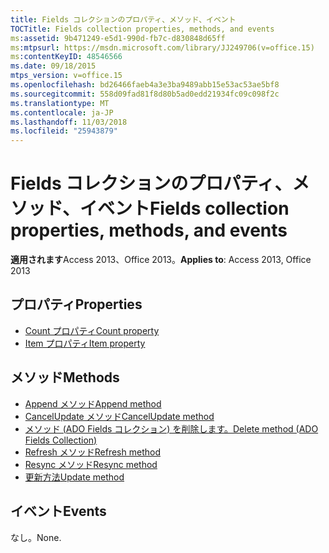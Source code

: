 ```yaml
---
title: Fields コレクションのプロパティ、メソッド、イベント
TOCTitle: Fields collection properties, methods, and events
ms:assetid: 9b471249-e5d1-990d-fb7c-d830848d65ff
ms:mtpsurl: https://msdn.microsoft.com/library/JJ249706(v=office.15)
ms:contentKeyID: 48546566
ms.date: 09/18/2015
mtps_version: v=office.15
ms.openlocfilehash: bd26466faeb4a3e3ba9489abb15e53ac53ae5bf8
ms.sourcegitcommit: 558d09fad81f8d80b5ad0edd21934fc09c098f2c
ms.translationtype: MT
ms.contentlocale: ja-JP
ms.lasthandoff: 11/03/2018
ms.locfileid: "25943879"
---
```

# <a name="fields-collection-properties-methods-and-events"></a><span data-ttu-id="4f1ee-102">Fields コレクションのプロパティ、メソッド、イベント</span><span class="sxs-lookup"><span data-stu-id="4f1ee-102">Fields collection properties, methods, and events</span></span>

<span data-ttu-id="4f1ee-103">**適用されます**Access 2013、Office 2013。</span><span class="sxs-lookup"><span data-stu-id="4f1ee-103">**Applies to**: Access 2013, Office 2013</span></span>

## <a name="properties"></a><span data-ttu-id="4f1ee-104">プロパティ</span><span class="sxs-lookup"><span data-stu-id="4f1ee-104">Properties</span></span>

- [<span data-ttu-id="4f1ee-105">Count プロパティ</span><span class="sxs-lookup"><span data-stu-id="4f1ee-105">Count property</span></span>](count-property-ado.md)
- [<span data-ttu-id="4f1ee-106">Item プロパティ</span><span class="sxs-lookup"><span data-stu-id="4f1ee-106">Item property</span></span>](item-property-ado.md)

## <a name="methods"></a><span data-ttu-id="4f1ee-107">メソッド</span><span class="sxs-lookup"><span data-stu-id="4f1ee-107">Methods</span></span>

- [<span data-ttu-id="4f1ee-108">Append メソッド</span><span class="sxs-lookup"><span data-stu-id="4f1ee-108">Append method</span></span>](append-method-ado.md)
- [<span data-ttu-id="4f1ee-109">CancelUpdate メソッド</span><span class="sxs-lookup"><span data-stu-id="4f1ee-109">CancelUpdate method</span></span>](cancelupdate-method-ado.md)
- [<span data-ttu-id="4f1ee-110">メソッド (ADO Fields コレクション) を削除します。</span><span class="sxs-lookup"><span data-stu-id="4f1ee-110">Delete method (ADO Fields Collection)</span></span>](delete-method-ado-fields-collection.md)
- [<span data-ttu-id="4f1ee-111">Refresh メソッド</span><span class="sxs-lookup"><span data-stu-id="4f1ee-111">Refresh method</span></span>](refresh-method-ado.md)
- [<span data-ttu-id="4f1ee-112">Resync メソッド</span><span class="sxs-lookup"><span data-stu-id="4f1ee-112">Resync method</span></span>](resync-method-ado.md)
- [<span data-ttu-id="4f1ee-113">更新方法</span><span class="sxs-lookup"><span data-stu-id="4f1ee-113">Update method</span></span>](update-method-ado.md)

## <a name="events"></a><span data-ttu-id="4f1ee-114">イベント</span><span class="sxs-lookup"><span data-stu-id="4f1ee-114">Events</span></span>

<span data-ttu-id="4f1ee-115">なし。</span><span class="sxs-lookup"><span data-stu-id="4f1ee-115">None.</span></span>

